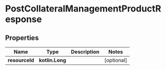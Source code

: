 
# PostCollateralManagementProductResponse

## Properties
| Name | Type | Description | Notes |
| ------------ | ------------- | ------------- | ------------- |
| **resourceId** | **kotlin.Long** |  |  [optional] |



